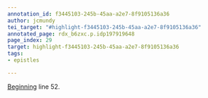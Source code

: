 ```yaml
---
annotation_id: f3445103-245b-45aa-a2e7-8f9105136a36
author: jcmundy
tei_target: "#highlight-f3445103-245b-45aa-a2e7-8f9105136a36"
annotated_page: rdx_b6zxc.p.idp197919648
page_index: 29
target: highlight-f3445103-245b-45aa-a2e7-8f9105136a36
tags:
- epistles

---
```

[Beginning](http://data.perseus.org/citations/urn:cts:latinLit:phi0893.phi005.perseus-lat1:1.16 "Perseus") line 52.